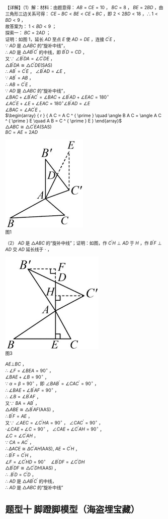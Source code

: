 【详解】（1）解：材料：由题意得： $A B = C E = 1 0$ ， $B C = 8$ ， $B E = 2 B D$ ，由三角形三边关系可得： $C E - B C < B E < C E + B C$ ，即 $2 < 2 B D < 1 8$ ，$\therefore 1 < B D < 9$ ，  
故答案为： $1 < B D < 9$ ；  
探索一： $B C = 2 A D$ ；  
证明：如图 1，延长 $A D$ 至点 $E$ 使 $A D = D E$ ，连接 $C ^ { \prime } E$ ，  
∵ $A D$ 是 ${ \triangle A B C }$ 的“旋补中线”，  
∴ $A D$ 是 $\triangle A B ^ { \prime } C ^ { \prime }$ 的中线，即 $B ^ { \prime } D = C D$ ，  
又∵ $\angle B ^ { \prime } D A = \angle C ^ { \prime } D E$ ，  
$\scriptstyle \triangle B ^ { \prime } D A \cong \triangle C ^ { \prime } D E ( \mathrm { S A S } )$   
∴ $A B ^ { \prime } { = } C ^ { \prime } E$ ， $\angle B ^ { \prime } A D = \angle E$ ，  
∵ $A B ^ { \prime } = A B$ ，  
∴ $A B = C ^ { \prime } E$ ，  
∵ $A D$ 是 ${ \triangle A B C }$ 的“旋补中线”，  
$\angle B A C + \angle B ^ { \prime } A C ^ { \prime } = \angle B A C + \angle B ^ { \prime } A D + \angle E A C = 1 8 0 ^ { \circ }$   
$\angle A C ^ { \prime } E + \angle E + \angle E A C = 1 8 0 ^ { \circ } \angle B ^ { \prime } A D = \angle E$   
$\angle B A C = \angle A C ^ { \prime } E$ ，  
$\begin{array} { r } { A C = A C ^ { \prime } \quad \angle B A C = \angle A C ^ { \prime } E \quad A B = C ^ { \prime } E } \end{array}$   
$\triangle A B C \cong \triangle C ^ { \prime } E A ( \mathrm { S A S } )$   
$B C = A E = 2 A D$

![](<../../qs_image_DB/专题1-1_一网打尽全等三角形模型_·十个模型（解析版）/d37ed7c4ac1f310f5c6a38719fb692fef2496a3903d3266b778d733a2a5dc024.jpg>)  
图1

（2） $A D$ 是 ${ \triangle A B C }$ 的“旋补中线”；证明：如图，作 $C ^ { \prime } H \perp A D$ 于 $H$ ，作 $B ^ { \prime } F \perp A D$ 交 $A D$ 延长线于 $\cdot$ ，

![](<../../qs_image_DB/专题1-1_一网打尽全等三角形模型_·十个模型（解析版）/c17b0ca7d8fae6312e4d458b7df5318fade20550498935d36b49f878830bc84d.jpg>)  
图3

$A E \bot B C$ ，  
∴ $\angle F = \angle B E A = 9 0 ^ { \circ }$ ，  
$\angle B A E + \angle B = 9 0 ^ { \circ }$ ，  
∵ $\alpha = \beta = 9 0 ^ { \circ }$ ，即 $\angle B A B ^ { \prime } = \angle C A C ^ { \prime } = 9 0 ^ { \circ }$ ，  
$\therefore \angle B A E + \angle B ^ { \prime } A F = 9 0 ^ { \circ }$ ，  
∴ $\angle B = \angle B ^ { \prime } A F$ ，  
又∵ $B A = A B ^ { \prime }$ ，  
$\triangle A B E \cong \triangle B ^ { \prime } A F ( \mathrm { A A S } )$ ，  
$\therefore B ^ { \prime } F { = } A E$ ，  
又∵ $\angle A E C = \angle C ^ { \prime } H A = 9 0 ^ { \circ }$ ， $\angle C A C ^ { \prime } = 9 0 ^ { \circ }$ ，  
$\cdot \angle C A E + \angle C = 9 0 ^ { \circ }$ ， $\angle C A E + \angle C ^ { \prime } A H = 9 0 ^ { \circ }$ ，  
$\angle C = \angle C ^ { \prime } A H$ ，  
∵ $C A = A C ^ { \prime }$ ，  
$\therefore \Delta A C E \cong \Delta C ^ { \prime } A H \left( \mathrm { A A S } \right) ,$ $A E { = } C ^ { \prime } H$ ，  
$\therefore B ^ { \prime } F { = } C ^ { \prime } H$ ，  
$\angle F = \angle C ^ { \prime } H D = 9 0 ^ { \circ } \quad \angle B ^ { \prime } D F = \angle C ^ { \prime } D H$   
${ \scriptstyle \triangle B ^ { \prime } D F \cong \triangle C ^ { \prime } D H ( \mathrm { A A S } ) }$ ，  
∴ $. B ^ { \prime } D = C ^ { \prime } D$ ，  
∴ $A D$ 是 $\triangle A B ^ { \prime } C ^ { \prime }$ 的中线，  
∴ $A D$ 是 ${ \triangle A B C }$ 的“旋补中线”

# 题型十 脚蹬脚模型（海盗埋宝藏）

